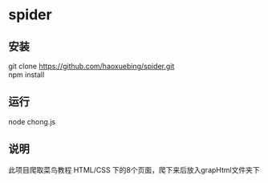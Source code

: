 # spider 

## 安装
git clone https://github.com/haoxuebing/spider.git <br>
npm install <br>
## 运行
node chong.js <br>

## 说明
此项目爬取菜鸟教程 HTML/CSS 下的8个页面，爬下来后放入grapHtml文件夹下
